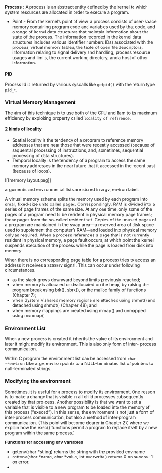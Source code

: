 **Process** : A process is an abstract entity defined by the kernel to which system resources are allocated in order to execute a program.

- Point:-
  From the kernel’s point of view, a process consists of user-space memory containing program code and variables used by that code, and a range of kernel data structures that maintain information about the state of the process. The information recorded in the kernel data structures includes various identifier numbers IDs) associated with the process, virtual memory tables, the table of open file descriptors, information relating to signal delivery and handling, process resource usages and limits, the current working directory, and a host of other information.

#### PID

Process Id is returned by various syscalls like `getpid()` with the return type `pid_t`.

### Virtual Memory Management

The aim of this technique is to use both of the CPU and Ram to its maximum efficiency by exploiting property called `locality of reference`.

#### 2 kinds of locality

- Spatial locality is the tendency of a program to reference memory addresses that are near those that were recently accessed (because of sequential processing of instructions, and, sometimes, sequential processing of data structures).
- Temporal locality is the tendency of a program to access the same memory
  addresses in the near future that it accessed in the recent past (because of
  loops).

![[memory layout.png]]

arguments and environmental lists are stored in argv, environ label.

A virtual memory scheme splits the memory used by each program into small,
fixed-size units called pages. Correspondingly, RAM is divided into a series of page frames of the same size. At any one time, only some of the pages of a program need to be resident in physical memory page frames; these pages form the so-called resident set. Copies of the unused pages of a program are maintained in the swap area—a reserved area of disk space used to supplement the computer’s RAM—and loaded into physical memory only as required. When a process references a page that is not currently resident in physical memory, a page fault occurs, at which point the kernel suspends execution of the process while the page is loaded from disk into memory.

When there is no corresponding page table for a process tries to access an address it receives a `SIGSEGV` signal.
This can occur under following circumstances.

- as the stack grows downward beyond limits previously reached;
- when memory is allocated or deallocated on the heap, by raising the program
  break using brk(), sbrk(), or the malloc family of functions (Chapter 7);
- when System V shared memory regions are attached using shmat() and
  detached using shmdt() (Chapter 48); and
- when memory mappings are created using mmap() and unmapped using
  munmap()

### Environment List

When a new process is created it inherits the value of its environment and later it might modify its environment. This is also only form of inter- process communication.

Within C program the environment list can be accessed from `char **environ` Like argv, environ points to a NULL-terminated list of pointers to null-terminated strings.

### Modifying the environment

Sometimes, it is useful for a process to modify its environment. One reason is to make a change that is visible in all child processes subsequently created by that pro-cess. Another possibility is that we want to set a variable that is visible to a new program to be loaded into the memory of this process (“execed”). In this sense, the environment is not just a form of inter-process communication, but also a method of inter-program communication. (This point will become clearer in Chapter 27, where we explain how the exec() functions permit a program to replace itself by a
new program within the same process.)

**Functions for accessing env variables**

- getenv(char \*string) returns the string with the provided env name
- settenv(char *name, char *value, int overwrite ) returns 0 on sucess -1 on error.
-
